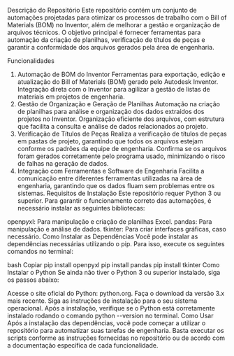 Descrição do Repositório
Este repositório contém um conjunto de automações projetadas para otimizar os processos de trabalho com o Bill of Materials (BOM) no Inventor, além de melhorar a gestão e organização de arquivos técnicos. O objetivo principal é fornecer ferramentas para automação da criação de planilhas, verificação de títulos de peças e garantir a conformidade dos arquivos gerados pela área de engenharia.

Funcionalidades
1. Automação de BOM do Inventor
Ferramentas para exportação, edição e atualização do Bill of Materials (BOM) gerado pelo Autodesk Inventor.
Integração direta com o Inventor para agilizar a gestão de listas de materiais em projetos de engenharia.
2. Gestão de Organização e Geração de Planilhas
Automação na criação de planilhas para análise e organização dos dados extraídos dos projetos no Inventor.
Organização eficiente dos arquivos, com estrutura que facilita a consulta e análise de dados relacionados ao projeto.
3. Verificação de Títulos de Peças
Realiza a verificação de títulos de peças em pastas de projeto, garantindo que todos os arquivos estejam conforme os padrões da equipe de engenharia.
Confirma se os arquivos foram gerados corretamente pelo programa usado, minimizando o risco de falhas na geração de dados.
4. Integração com Ferramentas e Software de Engenharia
Facilita a comunicação entre diferentes ferramentas utilizadas na área de engenharia, garantindo que os dados fluam sem problemas entre os sistemas.
Requisitos de Instalação
Este repositório requer Python 3 ou superior. Para garantir o funcionamento correto das automações, é necessário instalar as seguintes bibliotecas:

openpyxl: Para manipulação e criação de planilhas Excel.
pandas: Para manipulação e análise de dados.
tkinter: Para criar interfaces gráficas, caso necessário.
Como Instalar as Dependências
Você pode instalar as dependências necessárias utilizando o pip. Para isso, execute os seguintes comandos no terminal:

bash
Copiar
pip install openpyxl
pip install pandas
pip install tkinter
Como Instalar o Python
Se ainda não tiver o Python 3 ou superior instalado, siga os passos abaixo:

Acesse o site oficial do Python: python.org.
Faça o download da versão 3.x mais recente.
Siga as instruções de instalação para o seu sistema operacional.
Após a instalação, verifique se o Python está corretamente instalado rodando o comando python --version no terminal.
Como Usar
Após a instalação das dependências, você pode começar a utilizar o repositório para automatizar suas tarefas de engenharia. Basta executar os scripts conforme as instruções fornecidas no repositório ou de acordo com a documentação específica de cada funcionalidade.
